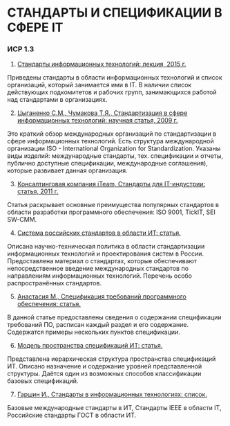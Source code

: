 # СТАНДАРТЫ И СПЕЦИФИКАЦИИ В СФЕРЕ IT
### ИСР 1.3


1. [Стандарты информационных технологий: лекция, 2015 г.](https://studfiles.net/preview/4288308/page:26/)

 Приведены стандарты в области информационных технологий и список организаций, который занимается ими в IT. В наличии список действующих подкомитетов и рабочих групп, занимающихся работой над стандартами в организациях.

2. [Цыганенко С.М., Чумакова Т.Я.,  Стандартизация в сфере информационных технологий: научная статья, 2009 г.](https://cyberleninka.ru/article/n/standartizatsiya-v-sfere-informatsionnyh-tehnologiy)

 Это краткий обзор международных организаций по стандартизации в сфере информационных технологий. Есть структура международной организации ISO - International Organization for Standardization. Указаны виды изделий: международные стандарты, тех. спецификации и отчеты, публично доступные спецификации,
международные соглашения), которые развивает данная организация.

3. [Консалтинговая компания iTeam, Стандарты для IT-индустрии: статья, 2011 г.](https://blog.iteam.ru/standarty-dlya-it-industrii/)

 Статья раскрывает основные преимущества популярных стандартов в области разработки программного обеспечения: ISO 9001, TickIT, SEI SW-CMM.

4. [Система российских стандартов в области ИТ: статья.](https://infopedia.su/9xa70d.html)

 Описана научно-техническая политика в области стандартизации информационных технологий и проектирования систем в России.
Предоставлена материал о стандартах, которые обеспечивают непосредственное введение международных стандартов по направлениям
информационных технологий. Перечень особо распространённых стандартов.

5. [Анастасия М., Спецификация требований программного обеспечения: статья.](https://magora-systems.ru/software-requirement-specification/)

 В данной статье предоставлены сведения о содержании спецификации требований ПО, расписан каждый раздел и его содержание. Содержатся примеры нескольких пунктов спецификации. 

6. [Модель пространства спецификаций ИТ: статья.](https://infopedia.su/9xa70b.html)

 Представлена иерархическая структура пространства спецификаций ИТ. Описано назначение и содержание уровней представленной структуры.
Даётся один из возможных способов классификации базовых спецификаций.

7. [Гаршин И., Стандарты в информационных технологиях: список.](https://www.garshin.ru/it/_htm/standards/it-standards.htm)

 Базовые международные стандарты в ИТ, Стандарты IEEE в области IT, Российские стандарты ГОСТ в области ИТ.



